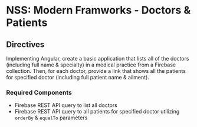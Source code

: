 # NSS: Modern Framworks - Doctors & Patients

## Directives
Implementing Angular, create a basic application that lists all of the doctors (including full name & specialty) in a medical practice from a Firebase collection. Then, for each doctor, provide a link that shows all the patients for specified doctor (including full patient name & ailment).

### Required Components
+ Firebase REST API query to list all doctors
+ Firebase REST API query to all patients for specified doctor utilizing `orderBy` & `equalTo` parameters